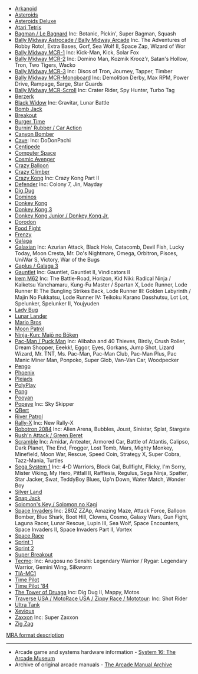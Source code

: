 * [Arkanoid](https://github.com/MiSTer-devel/Arcade-Arkanoid_MISTer)
* [Asteroids](https://github.com/MiSTer-devel/Arcade-Asteroids_MiSTer)
* [Asteroids Deluxe](https://github.com/MiSTer-devel/Arcade-AsteroidsDeluxe_MiSTer)
* [Atari Tetris](https://github.com/MiSTer-devel/Arcade-ATetris_MiSTer)
* [Bagman / Le Bagnard](https://github.com/MiSTer-devel/Arcade-Bagman_MiSTer) Inc: Botanic, Pickin', Super Bagman, Squash
* [Bally Midway Astrocade / Bally Midway Arcade](https://github.com/MiSTer-devel/Arcade-Astrocade_MiSTer) Inc. The Adventures of Robby Roto!, Extra Bases, Gorf, Sea Wolf II, Space Zap, Wizard of Wor
* [Bally Midway MCR-1](https://github.com/MiSTer-devel/Arcade-MCR1_MiSTer) Inc: Kick-Man, Kick, Solar Fox
* [Bally Midway MCR-2](https://github.com/MiSTer-devel/Arcade-MCR2_MiSTer) Inc: Domino Man, Kozmik Krooz'r, Satan's Hollow, Tron, Two Tigers, Wacko
* [Bally Midway MCR-3](https://github.com/MiSTer-devel/Arcade-MCR3_MiSTer) Inc: Discs of Tron, Journey, Tapper, Timber
* [Bally Midway MCR-Monoboard](https://github.com/MiSTer-devel/Arcade-MCR3Mono_MiSTer) Inc: Demolition Derby, Max RPM, Power Drive, Rampage, Sarge, Star Guards
* [Bally Midway MCR-Scroll](https://github.com/MiSTer-devel/Arcade-MCR3Scroll_MiSTer) Inc: Crater Rider, Spy Hunter, Turbo Tag
* [Berzerk](https://github.com/MiSTer-devel/Arcade-Berzerk_MiSTer)
* [Black Widow](https://github.com/MiSTer-devel/Arcade-BlackWidow_MiSTer) Inc: Gravitar, Lunar Battle
* [Bomb Jack](https://github.com/MiSTer-devel/Arcade-BombJack_MiSTer)
* [Breakout](https://github.com/MiSTer-devel/Arcade-Breakout_MiSTer)
* [Burger Time](https://github.com/MiSTer-devel/Arcade-BurgerTime_MiSTer)
* [Burnin' Rubber / Car Action](https://github.com/MiSTer-devel/Arcade-BurningRubber_MiSTer)
* [Canyon Bomber](https://github.com/MiSTer-devel/Arcade-CanyonBomber_MiSTer)
* [Cave](https://github.com/MiSTer-devel/Arcade-Cave_MiSTer): Inc: DoDonPachi
* [Centipede](https://github.com/MiSTer-devel/Arcade-Centipede_MiSTer)
* [Computer Space](https://github.com/MiSTer-devel/Arcade-ComputerSpace_MiSTer)
* [Cosmic Avenger](https://github.com/MiSTer-devel/Arcade-CosmicAvenger_MiSTer)
* [Crazy Balloon](https://github.com/MiSTer-devel/Arcade-CrazyBalloon_MiSTer)
* [Crazy Climber](https://github.com/MiSTer-devel/Arcade-CrazyClimber_MiSTer)
* [Crazy Kong](https://github.com/MiSTer-devel/Arcade-CrazyKong_MiSTer) Inc: Crazy Kong Part II
* [Defender](https://github.com/MiSTer-devel/Arcade-Defender_MiSTer) Inc: Colony 7, Jin, Mayday
* [Dig Dug](https://github.com/MiSTer-devel/Arcade-DigDug_MiSTer)
* [Dominos](https://github.com/MiSTer-devel/Arcade-Dominos_MiSTer)
* [Donkey Kong](https://github.com/MiSTer-devel/Arcade-DonkeyKong_MiSTer)
* [Donkey Kong 3](https://github.com/MiSTer-devel/Arcade-DonkeyKong3_MiSTer)
* [Donkey Kong Junior / Donkey Kong Jr.](https://github.com/MiSTer-devel/Arcade-DonkeyKongJunior_MiSTer)
* [Dorodon](https://github.com/MiSTer-devel/Arcade-Dorodon_MiSTer)
* [Food Fight](https://github.com/MiSTer-devel/Arcade-FoodFight_MiSTer)
* [Frenzy](https://github.com/MiSTer-devel/Arcade-Frenzy_MiSTer)
* [Galaga](https://github.com/MiSTer-devel/Arcade-Galaga_MiSTer)
* [Galaxian](https://github.com/MiSTer-devel/Arcade-Galaxian_MiSTer) Inc: Azurian Attack, Black Hole, Catacomb, Devil Fish, Lucky Today, Moon Cresta, Mr. Do's Nightmare, Omega, Orbitron, Pisces, UniWar S, Victory, War of the Bugs
* [Gaplus / Galaga 3](https://github.com/MiSTer-devel/Arcade-Gaplus_MiSTer)
* [Gauntlet](https://github.com/MiSTer-devel/Arcade-Gauntlet_MiSTer) Inc: Gauntlet, Gauntlet II, Vindicators II
* [Irem M62](https://github.com/MiSTer-devel/Arcade-IremM62_MiSTer) Inc: The Battle-Road, Horizon, Kid Niki: Radical Ninja / Kaiketsu Yanchamaru, Kung-Fu Master / Spartan X, Lode Runner, Lode Runner II: The Bungling Strikes Back, Lode Runner III: Golden Labyrinth / Majin No Fukkatsu, Lode Runner IV: Teikoku Karano Dasshutsu, Lot Lot, Spelunker, Spelunker II, Youjyuden
* [Lady Bug](https://github.com/MiSTer-devel/Arcade-LadyBug_MiSTer)
* [Lunar Lander](https://github.com/MiSTer-devel/Arcade-LunarLander_MiSTer)
* [Mario Bros](https://github.com/MiSTer-devel/Arcade-MarioBros_MiSTer)
* [Moon Patrol](https://github.com/MiSTer-devel/Arcade-MoonPatrol_MiSTer)
* [Ninja-Kun: Majō no Bōken](https://github.com/MiSTer-devel/Arcade-NinjaKun_MiSTer)
* [Pac-Man / Puck Man](https://github.com/MiSTer-devel/Arcade-Pacman_MiSTer) Inc: Alibaba and 40 Thieves, Birdiy, Crush Roller, Dream Shopper, Eeekk!, Eggor, Eyes, Gorkans, Jump Shot, Lizard Wizard, Mr. TNT, Ms. Pac-Man, Pac-Man Club, Pac-Man Plus, Pac Manic Miner Man, Ponpoko, Super Glob, Van-Van Car, Woodpecker
* [Pengo](https://github.com/MiSTer-devel/Arcade-Pengo_MiSTer)
* [Phoenix](https://github.com/MiSTer-devel/Arcade-Phoenix_MiSTer)
* [Pleiads](https://github.com/MiSTer-devel/Arcade-Pleiads_MiSTer)
* [PolyPlay](https://github.com/MiSTer-devel/Arcade-PolyPlay_MiSTer)
* [Pong](https://github.com/MiSTer-devel/Arcade-Pong_MiSTer)
* [Pooyan](https://github.com/MiSTer-devel/Arcade-Pooyan_MiSTer)
* [Popeye](https://github.com/MiSTer-devel/Arcade-Popeye_MiSTer) Inc: Sky Skipper
* [QBert](https://github.com/MiSTer-devel/Arcade-QBert_MiSTer)
* [River Patrol](https://github.com/MiSTer-devel/Arcade-RiverPatrol_MiSTer)
* [Rally-X](https://github.com/MiSTer-devel/Arcade-RallyX_MiSTer) Inc: New Rally-X
* [Robotron 2084](https://github.com/MiSTer-devel/Arcade-Robotron_MiSTer) Inc: Alien Arena, Bubbles, Joust, Sinistar, Splat, Stargate
* [Rush'n Attack / Green Beret](https://github.com/MiSTer-devel/Arcade-RushnAttack_MiSTer)
* [Scramble](https://github.com/MiSTer-devel/Arcade-Scramble_MiSTer) Inc: Amidar, Anteater, Armored Car, Battle of Atlantis, Calipso, Dark Planet, The End, Frogger, Lost Tomb, Mars, Mighty Monkey, Minefield, Moon War, Rescue, Speed Coin, Strategy X, Super Cobra, Tazz-Mania, Turtles
* [Sega System 1](https://github.com/MiSTer-devel/Arcade-SEGASYS1_MiSTer) Inc: 4-D Warriors, Block Gal, Bullfight, Flicky, I'm Sorry, Mister Viking, My Hero, Pitfall II, Rafflesia, Regulus, Sega Ninja, Spatter, Star Jacker, Swat, TeddyBoy Blues, Up'n Down, Water Match, Wonder Boy
* [Silver Land](https://github.com/MiSTer-devel/Arcade-SilverLand_MiSTer)
* [Snap Jack](https://github.com/MiSTer-devel/Arcade-SnapJack_MiSTer)
* [Solomon's Key / Solomon no Kagi](https://github.com/MiSTer-devel/Arcade-SolomonsKey_MiSTer)
* [Space Invaders](https://github.com/MiSTer-devel/Arcade-SpaceInvaders_MiSTer) Inc: 280Z ZZAp, Amazing Maze, Attack Force, Balloon Bomber, Blue Shark, Boot Hill, Clowns, Cosmo, Galaxy Wars, Gun Fight, Laguna Racer, Lunar Rescue, Lupin III, Sea Wolf, Space Encounters, Space Invaders II, Space Invaders Part II, Vortex
* [Space Race](https://github.com/MiSTer-devel/Arcade-SpaceRace_MiSTer)
* [Sprint 1](https://github.com/MiSTer-devel/Arcade-Sprint1_MiSTer)
* [Sprint 2](https://github.com/MiSTer-devel/Arcade-Sprint2_MiSTer)
* [Super Breakout](https://github.com/MiSTer-devel/Arcade-SuperBreakout_MiSTer)
* [Tecmo](https://github.com/MiSTer-devel/Arcade-Tecmo_MiSTer): Inc: Arugosu no Senshi: Legendary Warrior / Rygar: Legendary Warrior, Gemini Wing, Silkworm
* [TIA-MC1](https://github.com/MiSTer-devel/Arcade-TIAMC1_MiSTer)
* [Time Pilot](https://github.com/MiSTer-devel/Arcade-TimePilot_MiSTer)
* [Time Pilot '84](https://github.com/MiSTer-devel/Arcade-TimePilot84_MISTer)
* [The Tower of Druaga](https://github.com/MiSTer-devel/Arcade-Druaga_MiSTer) Inc: Dig Dug II, Mappy, Motos
* [Traverse USA / MotoRace USA / Zippy Race / Mototour](https://github.com/MiSTer-devel/Arcade-TraverseUSA_MiSTer): Inc: Shot Rider
* [Ultra Tank](https://github.com/MiSTer-devel/Arcade-Ultratank_MiSTer)
* [Xevious](https://github.com/MiSTer-devel/Arcade-Xevious_MiSTer)
* [Zaxxon](https://github.com/MiSTer-devel/Arcade-Zaxxon_MiSTer) Inc: Super Zaxxon
* [Zig Zag](https://github.com/MiSTer-devel/Arcade-ZigZag_MiSTer)

[MRA format description](https://github.com/MiSTer-devel/Main_MiSTer/wiki/Arcade-Roms#mra-format)

***

* Arcade game and systems hardware information - [System 16: The Arcade Museum](https://www.system16.com/)
* Archive of original arcade manuals - [The Arcade Manual Archive](https://www.arcade-museum.com/manuals/)
